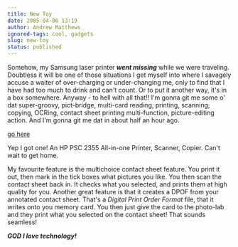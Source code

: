 ```yaml
---
title: New Toy
date: 2005-04-06 13:19
author: Andrew Matthews
ignored-tags: cool, gadgets
slug: new-toy
status: published
---
```


Somehow, my Samsung laser printer ***went missing*** while we were traveling. Doubtless it will be one of those situations I get myself into where I savagely accuse a waiter of over-charging or under-changing me, only to find that I have had too much to drink and can't count. Or to put it another way, it's in a box somewhere. Anyway - to hell with all that!! I'm gonna git me some o' dat super-groovy, pict-bridge, multi-card reading, printing, scanning, copying, OCRing, contact sheet printing multi-function, picture-editing action. And I'm gonna git me dat in about half an hour ago.

[go here](http://h10010.www1.hp.com/wwpc/pscmisc/vac/us/product_pdfs/390347.pdf)

Yep I got one! An HP PSC 2355 All-in-one Printer, Scanner, Copier. Can't wait to get home.

My favourite feature is the multichoice contact sheet feature. You print it out, then mark in the tick boxes what pictures you like. You then scan the contact sheet back in. It checks what you selected, and prints them at high quality for you. Another great feature is that it creates a DPOF from your annotated contact sheet. That's a *Digital Print Order Format* file, that it writes onto you memory card. You then just give the card to the photo-lab and they print what you selected on the contact sheet! That sounds seamless!

***GOD I love technology!***
